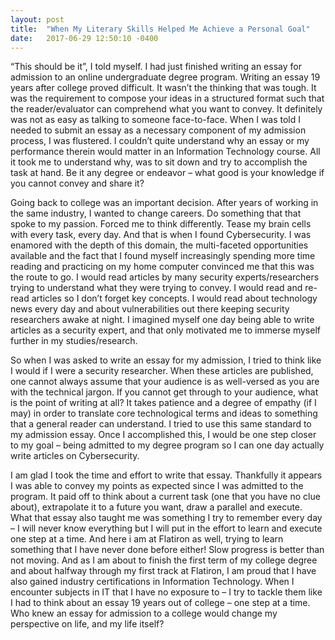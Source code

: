 ```yaml
---
layout: post
title:  "When My Literary Skills Helped Me Achieve a Personal Goal"
date:   2017-06-29 12:50:10 -0400
---
```


“This should be it”, I told myself. I had just finished writing an essay for admission to an online undergraduate degree program. Writing an essay 19 years after college proved difficult. It wasn’t the thinking that was tough. It was the requirement to compose your ideas in a structured format such that the reader/evaluator can comprehend what you want to convey. It definitely was not as easy as talking to someone face-to-face. When I was told I needed to submit an essay as a necessary component of my admission process, I was flustered. I couldn’t quite understand why an essay or my performance therein would matter in an Information Technology course. All it took me to understand why, was to sit down and try to accomplish the task at hand. Be it any degree or endeavor – what good is your knowledge if you cannot convey and share it?

Going back to college was an important decision. After years of working in the same industry, I wanted to change careers. Do something that that spoke to my passion. Forced me to think differently. Tease my brain cells with every task, every day. And that is when I found Cybersecurity. I was enamored with the depth of this domain, the multi-faceted opportunities available and the fact that I found myself increasingly spending more time reading and practicing on my home computer convinced me that this was the route to go. I would read articles by many security experts/researchers trying to understand what they were trying to convey. I would read and re-read articles so I don’t forget key concepts. I would read about technology news every day and about vulnerabilities out there keeping security researchers awake at night. I imagined myself one day being able to write articles as a security expert, and that only motivated me to immerse myself further in my studies/research.

So when I was asked to write an essay for my admission, I tried to think like I would if I were a security researcher. When these articles are published, one cannot always assume that your audience is as well-versed as you are with the technical jargon. If you cannot get through to your audience, what is the point of writing at all? It takes patience and a degree of empathy (if I may) in order to translate core technological terms and ideas to something that a general reader can understand. I tried to use this same standard to my admission essay. Once I accomplished this, I would be one step closer to my goal – being admitted to my degree program so I can one day actually write articles on Cybersecurity. 

I am glad I took the time and effort to write that essay. Thankfully it appears I was able to convey my points as expected since I was admitted to the program. It paid off to think about a current task (one that you have no clue about), extrapolate it to a future you want, draw a parallel and execute. What that essay also taught me was something I try to remember every day – I will never know everything but I will put in the effort to learn and execute one step at a time. And here i am at Flatiron as well, trying to learn something that I have never done before either! Slow progress is better than not moving. And as I am about to finish the first term of my college degree and about halfway through my first track at Flatiron, I am proud that I have also gained industry certifications in Information Technology. When I encounter subjects in IT that I have no exposure to – I try to tackle them like I had to think about an essay 19 years out of college – one step at a time. Who knew an essay for admission to a college would change my perspective on life, and my life itself?

